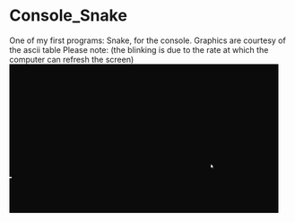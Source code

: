 # Console_Snake
One of my first programs: Snake, for the console. Graphics are courtesy of the ascii table
Please note: (the blinking is due to the rate at which the computer can refresh the screen)
![](consoleSnake.gif)

